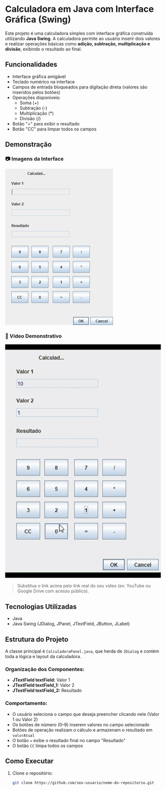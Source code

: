 # Calculadora em Java com Interface Gráfica (Swing)

Este projeto é uma calculadora simples com interface gráfica construída utilizando **Java Swing**. A calculadora permite ao usuário inserir dois valores e realizar operações básicas como **adição, subtração, multiplicação e divisão**, exibindo o resultado ao final.

## Funcionalidades

- Interface gráfica amigável
- Teclado numérico na interface
- Campos de entrada bloqueados para digitação direta (valores são inseridos pelos botões)
- Operações disponíveis:
  - Soma (+)
  - Subtração (-)
  - Multiplicação (*)
  - Divisão (/)
- Botão "=" para exibir o resultado
- Botão "CC" para limpar todos os campos

## Demonstração

### 📷 Imagens da Interface

![Print da Calculadora Swing](./assets/calculadora.png)

### 🎥 Vídeo Demonstrativo

![Calculadora Showcase](./assets/calculadorashowcase.gif)

> Substitua o link acima pelo link real do seu vídeo (ex: YouTube ou Google Drive com acesso público).

## Tecnologias Utilizadas

- Java
- Java Swing (JDialog, JPanel, JTextField, JButton, JLabel)

## Estrutura do Projeto

A classe principal é `CalculadoraPanel.java`, que herda de `JDialog` e contém toda a lógica e layout da calculadora.

### Organização dos Componentes:

- **JTextField textField:** Valor 1
- **JTextField textField_1:** Valor 2
- **JTextField textField_2:** Resultado

### Comportamento:

- O usuário seleciona o campo que deseja preencher clicando nele (Valor 1 ou Valor 2)
- Os botões de número (0–9) inserem valores no campo selecionado
- Botões de operação realizam o cálculo e armazenam o resultado em `valorAtual`
- O botão `=` exibe o resultado final no campo "Resultado"
- O botão `CC` limpa todos os campos

## Como Executar

1. Clone o repositório:
   ```bash
   git clone https://github.com/seu-usuario/nome-do-repositorio.git
